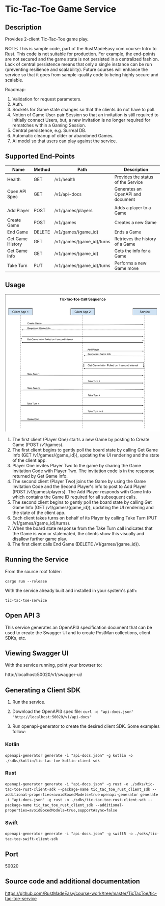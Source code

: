 # Tic-Tac-Toe Game Service

## Description

Provides 2-client Tic-Tac-Toe game play.

NOTE: This is sample code, part of the RustMadeEasy.com course: Intro to Rust. This code is not suitable for
production. For example, the end-points are not secured and the game state is not persisted in a centralized fashion.
Lack of central persistence means that only a single instance can be run (preventing resilience and
scalability). Future courses will enhance the service so that it goes from sample-quality code to being highly secure 
and scalable.

Roadmap:

1. Validation for request parameters.
2. Auth.
3. Sockets for Game state changes so that the clients do not have to poll.
4. Notion of Game User-pair Session so that an invitation is still required to initially connect Users, but, a new invitation is no longer required for rematches within a Gaming Session.
5. Central persistence, e.g. Surreal DB.
6. Automatic cleanup of older or abandoned Games.
7. AI model so that users can play against the service.

## Supported End-Points

| Name             | Method | Path                      | Description                        |
|------------------|--------|---------------------------|------------------------------------|
| Health           | GET    | /v1/health                | Provides the status of the Service |
| Open API Spec    | GET    | /v1/api-docs              | Generates an OpenAPI and document  |
|                  |        |                           |                                    |
| Add Player       | POST   | /v1/games/players         | Adds a player to a Game            |
| Create Game      | POST   | /v1/games                 | Creates a new Game                 |
| End Game         | DELETE | /v1/games/{game_id}       | Ends a Game                        |
| Get Game History | GET    | /v1/games/{game_id}/turns | Retrieves the history of a Game    |
| Get Game Info    | GET    | /v1/games/{game_id}       | Gets the info for a Game           |
| Take Turn        | PUT    | /v1/games/{game_id}/turns | Performs a new Game move           |

## Usage

![](./Tic-Tac-Toe_Call_Sequence.png)

1. The first client (Player One) starts a new Game by posting to Create Game (POST /v1/games).
2. The first client begins to gently poll the board state by calling Get Game Info (GET /v1/games/{game_id}), updating
   the UI rendering and the state of the client app.
3. Player One invites Player Two to the game by sharing the Game Invitation Code with Player Two. The invitation code is
   in the response returned by Get Game Info.
4. The second client (Player Two) joins the Game by using the Game Invitation Code and the Second Player's info to post
   to Add Player (POST /v1/games/players). The Add Player responds with Game Info which contains the Game ID required
   for all
   subsequent calls.
5. The second client begins to gently poll the board state by calling Get Game Info (GET /v1/games/{game_id}), updating
   the UI rendering and the state of the client app.
6. Each client takes turns on behalf of its Player by calling Take Turn (PUT /v1/games/{game_id}/turns).
7. When the board state response from the Take Turn call indicates that the Game is won or stalemated, the clients show
   this visually and disallow further game play.
8. The first client calls End Game (DELETE /v1/games/{game_id}).

## Running the Service

From the source root folder:

`cargo run --release`

With the service already built and installed in your system's path:

`tic-tac-toe-service`

## Open API 3

This service generates an OpenAPI3 specification document that can be used to create the Swagger UI and to create PostMan collections, client SDKs, etc.

## Viewing Swagger UI

With the service running, point your browser to:  

http://localhost:50020/v1/swagger-ui/

## Generating a Client SDK

1. Run the service.

2. Download the OpenAPI3 spec file: 
`curl -o "api-docs.json" "http://localhost:50020/v1/api-docs"`

3. Run openapi-generator to create the desired client SDK. Some examples follow:

### Kotlin
`openapi-generator generate -i "api-docs.json" -g kotlin -o ./sdks/kotlin/tic-tac-toe-kotlin-client-sdk`

### Rust
`openapi-generator generate -i "api-docs.json" -g rust -o ./sdks/tic-tac-toe-rust-client-sdk --package-name tic_tac_toe_rust_client_sdk --additional-properties=avoidBoxedModels=true`
`openapi-generator generate -i "api-docs.json" -g rust -o ./sdks/tic-tac-toe-rust-client-sdk --package-name tic_tac_toe_rust_client_sdk --additional-properties=avoidBoxedModels=true,supportAsync=false`

### Swift
`openapi-generator generate -i "api-docs.json" -g swift5 -o ./sdks/tic-tac-toe-swift-client-sdk`

## Port

50020

## Source code and additional documentation

https://github.com/RustMadeEasy/course-work/tree/master/TicTacToe/tic-tac-toe-service